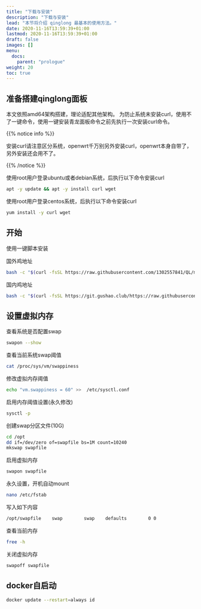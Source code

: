 ```yaml
---
title: "下载与安装"
description: "下载与安装"
lead: "本节将介绍 qinglong 最基本的使用方法。"
date: 2020-11-16T13:59:39+01:00
lastmod: 2020-11-16T13:59:39+01:00
draft: false
images: []
menu:
  docs:
    parent: "prologue"
weight: 20
toc: true
---
```


## 准备搭建qinglong面板

本文依照amd64架构搭建，理论适配其他架构。
为防止系统未安装curl，使用不了一键命令，使用一键安装青龙面板命令之前先执行一次安装curl命令。

{{% notice info %}}

安装curl请注意区分系统，openwrt千万别另外安装curl，openwrt本身自带了，另外安装还会用不了。

{{% /notice %}}

使用root用户登录ubuntu或者debian系统，后执行以下命令安装curl

```bash
apt -y update && apt -y install curl wget
```

使用root用户登录centos系统，后执行以下命令安装curl

```bash
yum install -y curl wget
```

## 开始

使用一键脚本安装

国外鸡地址

```bash
bash -c "$(curl -fsSL https://raw.githubusercontent.com/1302557841/QL/main/lang1.sh)"
```

国内鸡地址

```bash
bash -c "$(curl -fsSL https://git.gushao.club/https://raw.githubusercontent.com/1302557841/QL/main/lang1.sh)"
```

## 设置虚拟内存

查看系统是否配置swap

```bash
swapon --show
```

查看当前系统swap阈值

```bash
cat /proc/sys/vm/swappiness
```

修改虚拟内存阈值

```bash
echo "vm.swappiness = 60" >>  /etc/sysctl.conf
```

启用内存阈值设置(永久修改)

```bash
sysctl -p
```

创建swap分区文件(10G)

```bash
cd /opt
dd if=/dev/zero of=swapfile bs=1M count=10240
mkswap swapfile
```

启用虚拟内存

```bash
swapon swapfile
```

永久设置，开机自动mount

```bash
nano /etc/fstab 
```

写入如下内容

```bash
/opt/swapfile    swap        swap    defaults        0 0
```

查看当前内存

```bash
free -h
```

关闭虚拟内存

```bash
swapoff swapfile
```

## docker自启动

```bash
docker update --restart=always id
```
